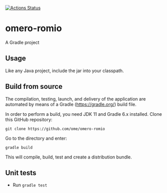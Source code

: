 [![Actions Status](https://github.com/ome/omero-romio/workflows/Gradle/badge.svg)](https://github.com/ome/omero-romio/actions)
# omero-romio

A Gradle project

## Usage

Like any Java project, include the jar into your classpath.

## Build from source

The compilation, testing, launch, and delivery of the application are
automated by means of a Gradle (https://gradle.org/) build file.

In order to perform a build, you need JDK 11 and Gradle 6.x installed. Clone
this GitHub repository:

    git clone https://github.com/ome/omero-romio

Go to the directory and enter:

    gradle build

This will compile, build, test and create a distribution bundle.

## Unit tests
 * Run `gradle test`
